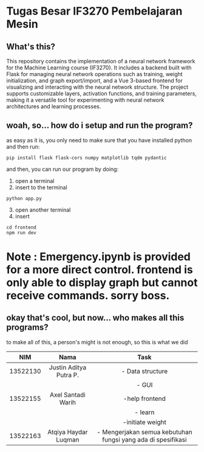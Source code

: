 # Tugas Besar IF3270 Pembelajaran Mesin

## What's this?
This repository contains the implementation of a neural network framework for the Machine Learning course (IF3270). It includes a backend built with Flask for managing neural network operations such as training, weight initialization, and graph export/import, and a Vue 3-based frontend for visualizing and interacting with the neural network structure. The project supports customizable layers, activation functions, and training parameters, making it a versatile tool for experimenting with neural network architectures and learning processes.

## woah, so... how do i setup and run the program?
as easy as it is, you only need to make sure that you have installed python and then run:
```
pip install flask flask-cors numpy matplotlib tqdm pydantic
```

and then, you can run our program by doing:
1. open a terminal
2. insert to the terminal
```
python app.py
```
3. open another terminal
4. insert
```
cd frontend
npm run dev
```

# Note : Emergency.ipynb is provided for a more direct control. frontend is only able to display graph but cannot receive commands. sorry boss.

## okay that's cool, but now... who makes all this programs?

to make all of this, a person's might is not enough, so this is what we did

|   NIM    |          Nama          |         Task         |
| :------: | :--------------------: | :------------------: |
| 13522130 | Justin Aditya Putra P. |   - Data structure|
|||- GUI|
| 13522155 |  Axel Santadi Warih    | -help frontend    |
|||- learn|
|||-initiate weight|
| 13522163 | Atqiya Haydar Luqman   | - Mengerjakan semua kebutuhan fungsi yang ada di spesifikasi       |